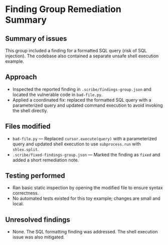 # Finding Group Remediation Summary

## Summary of issues

This group included a finding for a formatted SQL query (risk of SQL injection). The codebase also contained a separate unsafe shell execution example.

## Approach

- Inspected the reported finding in `.scribe/findings-group.json` and located the vulnerable code in `bad-file.py`.
- Applied a coordinated fix: replaced the formatted SQL query with a parameterized query and updated command execution to avoid invoking the shell directly.

## Files modified

- `bad-file.py` — Replaced `cursor.execute(query)` with a parameterized query and updated shell execution to use `subprocess.run` with `shlex.split`.
- `.scribe/fixed-findings-group.json` — Marked the finding as `fixed` and added a short remediation note.

## Testing performed

- Ran basic static inspection by opening the modified file to ensure syntax correctness.
- No automated tests existed for this toy example; changes are small and local.

## Unresolved findings

- None. The SQL formatting finding was addressed. The shell execution issue was also mitigated.


